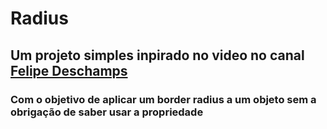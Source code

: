 # Radius

## Um projeto simples inpirado no video no canal [Felipe Deschamps](https://www.youtube.com/c/FilipeDeschamps)
### Com o objetivo de aplicar um border radius a um objeto sem a obrigação de saber usar a propriedade
